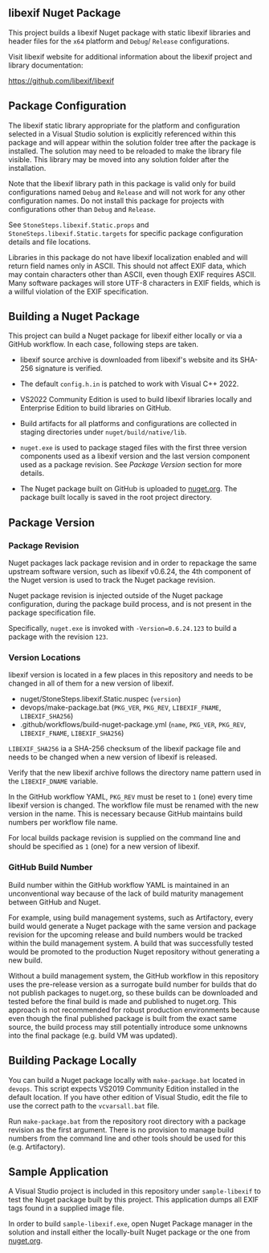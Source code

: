 ## libexif Nuget Package

This project builds a libexif Nuget package with static libexif
libraries and header files  for the `x64` platform and `Debug`/
`Release` configurations.

Visit libexif website for additional information about the libexif
project and library documentation:

https://github.com/libexif/libexif

## Package Configuration

The libexif static library appropriate for the platform and
configuration selected in a Visual Studio solution is explicitly
referenced within this package and will appear within the solution
folder tree after the package is installed. The solution may need
to be reloaded to make the library file visible. This library may
be moved into any solution folder after the installation.

Note that the libexif library path in this package is valid only
for build configurations named `Debug` and `Release` and will
not work for any other configuration names. Do not install this
package for projects with configurations other than `Debug` and
`Release`.

See `StoneSteps.libexif.Static.props` and `StoneSteps.libexif.Static.targets`
for specific package configuration details and file locations.

Libraries in this package do not have libexif localization
enabled and will return field names only in ASCII. This should
not affect EXIF data, which may contain characters other than
ASCII, even though EXIF requires ASCII. Many software packages
will store UTF-8 characters in EXIF fields, which is a willful
violation of the EXIF specification.

## Building a Nuget Package

This project can build a Nuget package for libexif either locally
or via a GitHub workflow. In each case, following steps are taken.

  * libexif source archive is downloaded from libexif's website and
    its SHA-256 signature is verified.

  * The default `config.h.in` is patched to work with Visual C++
    2022.

  * VS2022 Community Edition is used to build libexif libraries
    locally and Enterprise Edition to build libraries on GitHub.

  * Build artifacts for all platforms and configurations are
    collected in staging directories under `nuget/build/native/lib`.

  * `nuget.exe` is used to package staged files with the first
    three version components used as a libexif version and the last
    version component used as a package revision. See _Package
    Version_ section for more details.

  * The Nuget package built on GitHub is uploaded to [nuget.org][].
    The package built locally is saved in the root project
    directory.

## Package Version

### Package Revision

Nuget packages lack package revision and in order to repackage
the same upstream software version, such as libexif v0.6.24, the
4th component of the Nuget version is used to track the Nuget
package revision.

Nuget package revision is injected outside of the Nuget package
configuration, during the package build process, and is not present
in the package specification file.

Specifically, `nuget.exe` is invoked with `-Version=0.6.24.123`
to build a package with the revision `123`.

### Version Locations

libexif version is located in a few places in this repository and
needs to be changed in all of them for a new version of libexif.

  * nuget/StoneSteps.libexif.Static.nuspec (`version`)
  * devops/make-package.bat (`PKG_VER`, `PKG_REV`, `LIBEXIF_FNAME`,
    `LIBEXIF_SHA256`)
  * .github/workflows/build-nuget-package.yml (`name`, `PKG_VER`,
    `PKG_REV`, `LIBEXIF_FNAME`, `LIBEXIF_SHA256`)

`LIBEXIF_SHA256` ia a SHA-256 checksum of the libexif package file and
needs to be changed when a new version of libexif is released.

Verify that the new libexif archive follows the directory name
pattern used in the `LIBEXIF_DNAME` variable.

In the GitHub workflow YAML, `PKG_REV` must be reset to `1` (one)
every time libexif version is changed. The workflow file must be
renamed with the new version in the name. This is necessary because
GitHub maintains build numbers per workflow file name.

For local builds package revision is supplied on the command line
and should be specified as `1` (one) for a new version of libexif.

### GitHub Build Number

Build number within the GitHub workflow YAML is maintained in an
unconventional way because of the lack of build maturity management
between GitHub and Nuget.

For example, using build management systems, such as Artifactory,
every build would generate a Nuget package with the same version
and package revision for the upcoming release and build numbers
would be tracked within the build management system. A build that
was successfully tested would be promoted to the production Nuget
repository without generating a new build.

Without a build management system, the GitHub workflow in this
repository uses the pre-release version as a surrogate build
number for builds that do not publish packages to nuget.org,
so these builds can be downloaded and tested before the final
build is made and published to nuget.org. This approach is not
recommended for robust production environments because even
though the final published package is built from the exact
same source, the build process may still potentially introduce 
some unknowns into the final package (e.g. build VM was updated).

## Building Package Locally

You can build a Nuget package locally with `make-package.bat`
located in `devops`. This script expects VS2019 Community Edition
installed in the default location. If you have other edition of
Visual Studio, edit the file to use the correct path to the
`vcvarsall.bat` file.

Run `make-package.bat` from the repository root directory with a
package revision as the first argument. There is no provision to
manage build numbers from the command line and other tools should
be used for this (e.g. Artifactory).

## Sample Application

A Visual Studio project is included in this repository under
`sample-libexif` to test the Nuget package built by this project.
This application dumps all EXIF tags found in a supplied image
file.

In order to build `sample-libexif.exe`, open Nuget Package manager
in the solution and install either the locally-built Nuget package
or the one from [nuget.org][].

[nuget.org]: https://www.nuget.org/packages/StoneSteps.libexif.Static/

